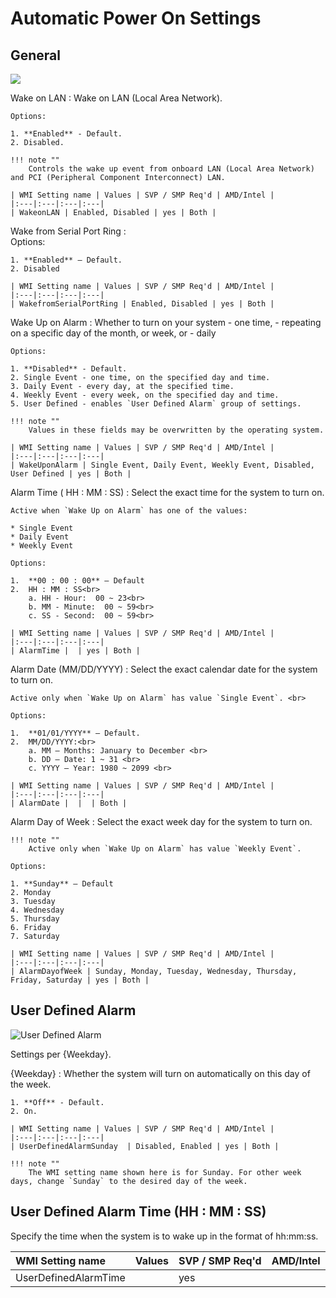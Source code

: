 # Automatic Power On Settings

## General

![](https://cdrt.github.io/mk_docs/ref/bios/settings/thinkstation/img/autopoweron.png)

Wake on LAN
:	Wake on LAN (Local Area Network).

	Options:

	1. **Enabled** - Default.
	2. Disabled.

	!!! note ""
		Controls the wake up event from onboard LAN (Local Area Network) and PCI (Peripheral Component Interconnect) LAN.

	| WMI Setting name | Values | SVP / SMP Req'd | AMD/Intel |
	|:---|:---|:---|:---|
	| WakeonLAN | Enabled, Disabled | yes | Both |


Wake from Serial Port Ring
:	
	Options:

	1. **Enabled** – Default. 
	2. Disabled

	| WMI Setting name | Values | SVP / SMP Req'd | AMD/Intel |
	|:---|:---|:---|:---|
	| WakefromSerialPortRing | Enabled, Disabled | yes | Both |


Wake Up on Alarm
:	Whether to turn on your system
	 - one time,
	 - repeating on a specific day of the month, or week, or
	 - daily

	Options:

	1. **Disabled** - Default. 
	2. Single Event - one time, on the specified day and time. 
	3. Daily Event - every day, at the specified time.
	4. Weekly Event - every week, on the specified day and time.
	5. User Defined - enables `User Defined Alarm` group of settings. 

	!!! note ""
		Values in these fields may be overwritten by the operating system. 

	| WMI Setting name | Values | SVP / SMP Req'd | AMD/Intel |
	|:---|:---|:---|:---|
	| WakeUponAlarm | Single Event, Daily Event, Weekly Event, Disabled, User Defined | yes | Both |



Alarm Time ( HH : MM : SS)
:	Select the exact time for the system to turn on.

	Active when `Wake Up on Alarm` has one of the values:

	* Single Event
	* Daily Event
	* Weekly Event

	Options:

	1.	**00 : 00 : 00** – Default
	2.	HH : MM : SS<br>
		a. HH - Hour:  00 ~ 23<br>
		b. MM - Minute:  00 ~ 59<br>
		c. SS - Second:  00 ~ 59<br>

	| WMI Setting name | Values | SVP / SMP Req'd | AMD/Intel |
	|:---|:---|:---|:---|
	| AlarmTime |  | yes | Both |



Alarm Date (MM/DD/YYYY) 
:	Select the exact calendar date for the system to turn on.

	Active only when `Wake Up on Alarm` has value `Single Event`. <br>

	Options:

	1.	**01/01/YYYY** – Default.
	2.	MM/DD/YYYY:<br>
		a. MM – Months: January to December <br>
		b. DD – Date: 1 ~ 31 <br>
		c. YYYY – Year: 1980 ~ 2099 <br>

	| WMI Setting name | Values | SVP / SMP Req'd | AMD/Intel |
	|:---|:---|:---|:---|
	| AlarmDate |  |  | Both |




Alarm Day of Week
:	Select the exact week day for the system to turn on. <br>

	!!! note ""
		Active only when `Wake Up on Alarm` has value `Weekly Event`.

	Options:

	1. **Sunday** – Default
	2. Monday
	3. Tuesday
	4. Wednesday
	5. Thursday
	6. Friday
	7. Saturday

	| WMI Setting name | Values | SVP / SMP Req'd | AMD/Intel |
	|:---|:---|:---|:---|
	| AlarmDayofWeek | Sunday, Monday, Tuesday, Wednesday, Thursday, Friday, Saturday | yes | Both |


## User Defined Alarm

![User Defined Alarm](https://cdrt.github.io/mk_docs/ref/bios/settings/thinkstation/img/ts_userdefinedalarm.PNG)

Settings per {Weekday}.

{Weekday}
:	Whether the system will turn on automatically on this day of the week.

	1. **Off** - Default.
	2. On.

	| WMI Setting name | Values | SVP / SMP Req'd | AMD/Intel |
	|:---|:---|:---|:---|
	| UserDefinedAlarmSunday  | Disabled, Enabled | yes | Both |

	!!! note ""
		The WMI setting name shown here is for Sunday. For other week days, change `Sunday` to the desired day of the week.



## User Defined Alarm Time (HH : MM : SS)

Specify the time when the system is to wake up in the format of hh:mm:ss.

| WMI Setting name | Values | SVP / SMP Req'd | AMD/Intel |
|:---|:---|:---|:---|
| UserDefinedAlarmTime |  | yes |
